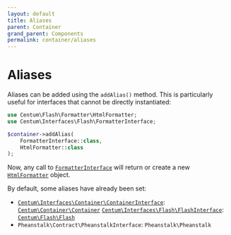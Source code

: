```yaml
---
layout: default
title: Aliases
parent: Container
grand_parent: Components
permalink: container/aliases
---
```




# Aliases

Aliases can be added using the `addAlias()` method.
This is particularly useful for interfaces that cannot be directly instantiated:

```php
use Centum\Flash\Formatter\HtmlFormatter;
use Centum\Interfaces\Flash\FormatterInterface;

$container->addAlias(
    FormatterInterface::class,
    HtmlFormatter::class
);
```

Now, any call to [`FormatterInterface`](https://github.com/SidRoberts/centum/blob/development/src/Interfaces/Flash/FormatterInterface.php) will return or create a new [`HtmlFormatter`](https://github.com/SidRoberts/centum/blob/development/src/Flash/Formatter/HtmlFormatter.php) object.

By default, some aliases have already been set:

- [`Centum\Interfaces\Container\ContainerInterface`](https://github.com/SidRoberts/centum/blob/development/src/Interfaces/Container/ContainerInterface.php): [`Centum\Container\Container`](https://github.com/SidRoberts/centum/blob/development/src/Container/Container.php)
[`Centum\Interfaces\Flash\FlashInterface`](https://github.com/SidRoberts/centum/blob/development/src/Flash/Flash/FormatterInterface.php): [`Centum\Flash\Flash`](https://github.com/SidRoberts/centum/blob/development/src/Flash/Flash.php)
- `Pheanstalk\Contract\PheanstalkInterface`: `Pheanstalk\Pheanstalk`
